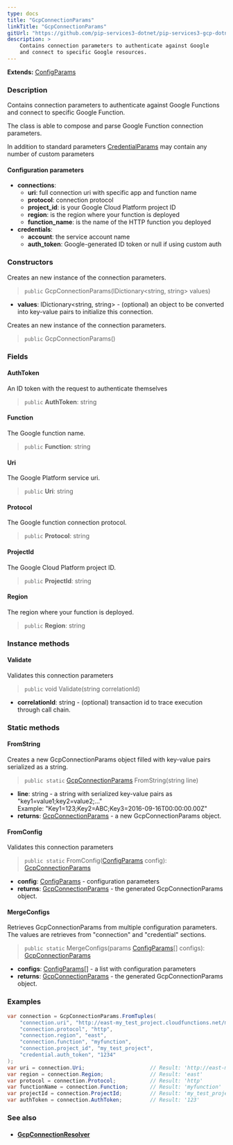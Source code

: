 ```yaml
---
type: docs
title: "GcpConnectionParams"
linkTitle: "GcpConnectionParams"
gitUrl: "https://github.com/pip-services3-dotnet/pip-services3-gcp-dotnet"
description: >
    Contains connection parameters to authenticate against Google
    and connect to specific Google resources.
---
```


**Extends:** [ConfigParams](../../../commons/config/config_params)

### Description
Contains connection parameters to authenticate against Google Functions
and connect to specific Google Function.

The class is able to compose and parse Google Function connection parameters.

In addition to standard parameters [CredentialParams](../../../components/auth/credential_params) may contain any number of custom parameters


#### Configuration parameters

- **connections**:                   
     - **uri**:           full connection uri with specific app and function name
     - **protocol**:      connection protocol
     - **project_id**:    is your Google Cloud Platform project ID
     - **region**:        is the region where your function is deployed
     - **function_name**: is the name of the HTTP function you deployed
- **credentials**:
    - **account**: the service account name    
    - **auth_token**:    Google-generated ID token or null if using custom auth

### Constructors
Creates an new instance of the connection parameters.

> `public` GcpConnectionParams(IDictionary\<string, string\> values)

- **values**: IDictionary<string, string> - (optional) an object to be converted into key-value pairs to initialize this connection.

Creates an new instance of the connection parameters.

> `public` GcpConnectionParams()


### Fields

<span class="hide-title-link">

#### AuthToken
An ID token with the request to authenticate themselves

> `public` **AuthToken**: string

#### Function
The Google function name.

> `public` **Function**: string

#### Uri
The Google Platform service uri.

> `public` **Uri**: string


#### Protocol
The Google function connection protocol.

> `public` **Protocol**: string

#### ProjectId
The Google Cloud Platform project ID.

> `public` **ProjectId**: string

#### Region
The region where your function is deployed.

> `public` **Region**: string

</span>

### Instance methods

#### Validate
Validates this connection parameters 

> `public` void Validate(string correlationId)

- **correlationId**: string - (optional) transaction id to trace execution through call chain.

### Static methods

#### FromString
Creates a new GcpConnectionParams object filled with key-value pairs serialized as a string.

> `public static` [GcpConnectionParams]() FromString(string line)

- **line**: string - a string with serialized key-value pairs as "key1=value1;key2=value2;..."  
Example: "Key1=123;Key2=ABC;Key3=2016-09-16T00:00:00.00Z"
- **returns**: [GcpConnectionParams]() - a new GcpConnectionParams object.


#### FromConfig
Validates this connection parameters 

> `public static` FromConfig([ConfigParams](../../../commons/config/config_params) config): [GcpConnectionParams]()

- **config**: [ConfigParams](../../../commons/config/config_params) - configuration parameters
- **returns**: [GcpConnectionParams]() - the generated GcpConnectionParams object.

#### MergeConfigs
Retrieves GcpConnectionParams from multiple configuration parameters.
The values are retrieves from "connection" and "credential" sections.

> `public static` MergeConfigs(params [ConfigParams](../../../commons/config/config_params)[] configs): [GcpConnectionParams]()

- **configs**: [ConfigParams](../../../commons/config/config_params)[] - a list with configuration parameters
- **returns**: [GcpConnectionParams]() - the generated GcpConnectionParams object.



### Examples

```cs
var connection = GcpConnectionParams.FromTuples(
    "connection.uri", "http://east-my_test_project.cloudfunctions.net/myfunction",
    "connection.protocol", "http",
    "connection.region", "east",
    "connection.function", "myfunction",
    "connection.project_id", "my_test_project",
    "credential.auth_token", "1234"
);
var uri = connection.Uri;                     // Result: 'http://east-my_test_project.cloudfunctions.net/myfunction'
var region = connection.Region;               // Result: 'east'
var protocol = connection.Protocol;           // Result: 'http'
var functionName = connection.Function;       // Result: 'myfunction'
var projectId = connection.ProjectId;         // Result: 'my_test_project'
var authToken = connection.AuthToken;         // Result: '123'
```


### See also
- #### [GcpConnectionResolver](../gcp_connection_resolver)